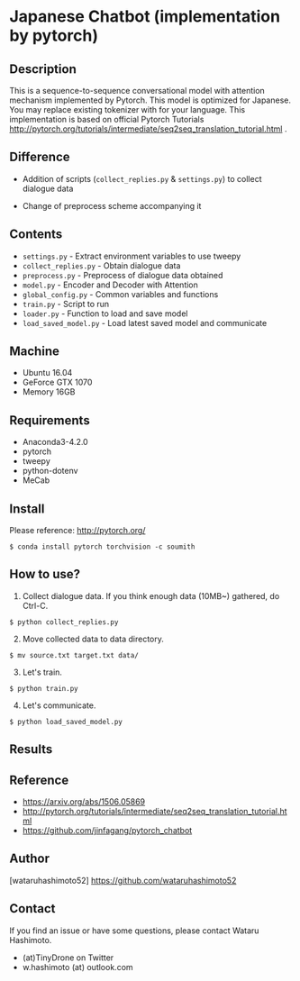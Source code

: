 # Japanese Chatbot (implementation by pytorch)

## Description
This is a sequence-to-sequence conversational model with attention mechanism implemented by Pytorch. This model is optimized for Japanese. You may replace existing tokenizer with for your language. This implementation is based on official Pytorch Tutorials http://pytorch.org/tutorials/intermediate/seq2seq_translation_tutorial.html .

## Difference
* Addition of scripts (`collect_replies.py` & `settings.py`) to collect dialogue data  

* Change of preprocess scheme accompanying it  

## Contents  
* `settings.py` - Extract environment variables to use tweepy
* `collect_replies.py` - Obtain dialogue data  
* `preprocess.py` - Preprocess of dialogue data obtained  
* `model.py` - Encoder and Decoder with Attention
* `global_config.py` - Common variables and functions
* `train.py` - Script to run
* `loader.py` - Function to load and save model
* `load_saved_model.py` - Load latest saved model and communicate

## Machine
* Ubuntu 16.04  
* GeForce GTX 1070
* Memory 16GB

## Requirements
* Anaconda3-4.2.0  
* pytorch
* tweepy  
* python-dotenv  
* MeCab

## Install
Please reference: http://pytorch.org/  

```
$ conda install pytorch torchvision -c soumith
```

## How to use?
1. Collect dialogue data. If you think enough data (10MB~) gathered, do Ctrl-C.
 ```   
$ python collect_replies.py   
```   

2. Move collected data to data directory.
```
$ mv source.txt target.txt data/
```

3. Let's train.
```
$ python train.py   
```  

4. Let's communicate.
```
$ python load_saved_model.py
```

## Results

## Reference

* https://arxiv.org/abs/1506.05869  
* http://pytorch.org/tutorials/intermediate/seq2seq_translation_tutorial.html   
* https://github.com/jinfagang/pytorch_chatbot  

## Author

[wataruhashimoto52] https://github.com/wataruhashimoto52 

## Contact
If you find an issue or have some questions, please contact Wataru Hashimoto.
- (at)TinyDrone on Twitter
- w.hashimoto (at) outlook.com
